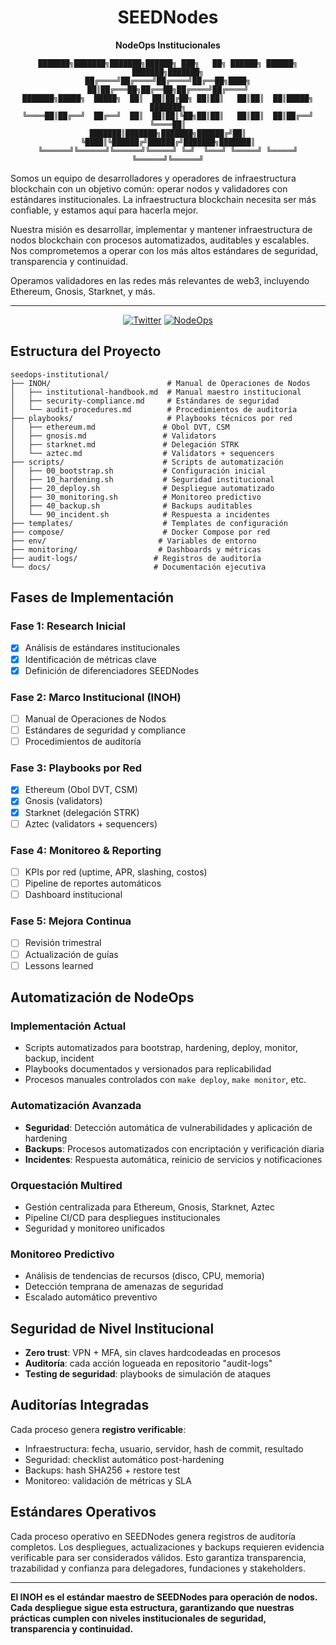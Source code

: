 <div align="center">

# SEEDNodes

**NodeOps Institucionales**

```
███████╗███████╗███████╗██████╗ ███╗   ██╗ ██████╗ ██████╗ ███████╗███████╗
██╔════╝██╔════╝██╔════╝██╔══██╗████╗  ██║██╔═══██╗██╔══██╗██╔════╝██╔════╝
███████╗█████╗  █████╗  ██║  ██║██╔██╗ ██║██║   ██║██║  ██║█████╗  ███████╗
╚════██║██╔══╝  ██╔══╝  ██║  ██║██║╚██╗██║██║   ██║██║  ██║██╔══╝  ╚════██║
███████║███████╗███████╗██████╔╝██║ ╚████║╚██████╔╝██████╔╝███████╗███████║
╚══════╝╚══════╝╚══════╝╚═════╝ ╚═╝  ╚═══╝ ╚═════╝ ╚═════╝ ╚══════╝╚══════╝
```

</div>

Somos un equipo de desarrolladores y operadores de infraestructura blockchain con un objetivo común: operar nodos y validadores con estándares institucionales. La infraestructura blockchain necesita ser más confiable, y estamos aquí para hacerla mejor.

Nuestra misión es desarrollar, implementar y mantener infraestructura de nodos blockchain con procesos automatizados, auditables y escalables. Nos comprometemos a operar con los más altos estándares de seguridad, transparencia y continuidad.

Operamos validadores en las redes más relevantes de web3, incluyendo Ethereum, Gnosis, Starknet, y más.

---

<div align="center">

[![Twitter](https://img.shields.io/badge/Twitter-@SeedsPuntoEth-1DA1F2?style=for-the-badge&logo=twitter&logoColor=white)](https://x.com/SeedsPuntoEth)
[![NodeOps](https://img.shields.io/badge/NodeOps-Institucionales-00ff88?style=for-the-badge&logo=server&logoColor=black)](https://github.com/NoaSEED/seedops-institutional)

</div>

## Estructura del Proyecto

```
seedops-institutional/
├── INOH/                          # Manual de Operaciones de Nodos
│   ├── institutional-handbook.md  # Manual maestro institucional
│   ├── security-compliance.md     # Estándares de seguridad
│   └── audit-procedures.md        # Procedimientos de auditoría
├── playbooks/                     # Playbooks técnicos por red
│   ├── ethereum.md               # Obol DVT, CSM
│   ├── gnosis.md                 # Validators
│   ├── starknet.md               # Delegación STRK
│   └── aztec.md                  # Validators + sequencers
├── scripts/                      # Scripts de automatización
│   ├── 00_bootstrap.sh           # Configuración inicial
│   ├── 10_hardening.sh           # Seguridad institucional
│   ├── 20_deploy.sh              # Despliegue automatizado
│   ├── 30_monitoring.sh          # Monitoreo predictivo
│   ├── 40_backup.sh              # Backups auditables
│   └── 90_incident.sh            # Respuesta a incidentes
├── templates/                    # Templates de configuración
├── compose/                      # Docker Compose por red
├── env/                         # Variables de entorno
├── monitoring/                  # Dashboards y métricas
├── audit-logs/                 # Registros de auditoría
└── docs/                       # Documentación ejecutiva
```

## Fases de Implementación

### Fase 1: Research Inicial
- [x] Análisis de estándares institucionales
- [x] Identificación de métricas clave
- [x] Definición de diferenciadores SEEDNodes

### Fase 2: Marco Institucional (INOH)
- [ ] Manual de Operaciones de Nodos
- [ ] Estándares de seguridad y compliance
- [ ] Procedimientos de auditoría

### Fase 3: Playbooks por Red
- [x] Ethereum (Obol DVT, CSM)
- [x] Gnosis (validators)
- [x] Starknet (delegación STRK)
- [ ] Aztec (validators + sequencers)

### Fase 4: Monitoreo & Reporting
- [ ] KPIs por red (uptime, APR, slashing, costos)
- [ ] Pipeline de reportes automáticos
- [ ] Dashboard institucional

### Fase 5: Mejora Continua
- [ ] Revisión trimestral
- [ ] Actualización de guías
- [ ] Lessons learned

## Automatización de NodeOps

### Implementación Actual
- Scripts automatizados para bootstrap, hardening, deploy, monitor, backup, incident
- Playbooks documentados y versionados para replicabilidad
- Procesos manuales controlados con `make deploy`, `make monitor`, etc.

### Automatización Avanzada
- **Seguridad**: Detección automática de vulnerabilidades y aplicación de hardening
- **Backups**: Procesos automatizados con encriptación y verificación diaria
- **Incidentes**: Respuesta automática, reinicio de servicios y notificaciones

### Orquestación Multired
- Gestión centralizada para Ethereum, Gnosis, Starknet, Aztec
- Pipeline CI/CD para despliegues institucionales
- Seguridad y monitoreo unificados

### Monitoreo Predictivo
- Análisis de tendencias de recursos (disco, CPU, memoria)
- Detección temprana de amenazas de seguridad
- Escalado automático preventivo

## Seguridad de Nivel Institucional

- **Zero trust**: VPN + MFA, sin claves hardcodeadas en procesos
- **Auditoría**: cada acción logueada en repositorio "audit-logs"
- **Testing de seguridad**: playbooks de simulación de ataques

## Auditorías Integradas

Cada proceso genera **registro verificable**:
- Infraestructura: fecha, usuario, servidor, hash de commit, resultado
- Seguridad: checklist automático post-hardening
- Backups: hash SHA256 + restore test
- Monitoreo: validación de métricas y SLA

## Estándares Operativos

Cada proceso operativo en SEEDNodes genera registros de auditoría completos. Los despliegues, actualizaciones y backups requieren evidencia verificable para ser considerados válidos. Esto garantiza transparencia, trazabilidad y confianza para delegadores, fundaciones y stakeholders.

---

**El INOH es el estándar maestro de SEEDNodes para operación de nodos. Cada despliegue sigue esta estructura, garantizando que nuestras prácticas cumplen con niveles institucionales de seguridad, transparencia y continuidad.**

